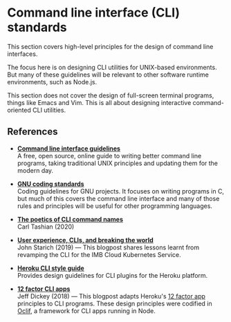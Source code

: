 # Command line interface (CLI) standards

This section covers high-level principles for the design of command line interfaces.

The focus here is on designing CLI utilities for UNIX-based environments. But many of these guidelines will be relevant to other software runtime environments, such as Node.js.

This section does not cover the design of full-screen terminal programs, things like Emacs and Vim. This is all about designing interactive command-oriented CLI utilities.

## References

- **[Command line interface guidelines](//clig.dev/)** \
  A free, open source, online guide to writing better command line programs, taking traditional UNIX principles and updating them for the modern day.

- **[GNU coding standards](//www.gnu.org/prep/standards/html_node/index.html)** \
  Coding guidelines for GNU projects. It focuses on writing programs in C, but much of this covers the command line interface and many of those rules and principles will be useful for other programming languages.

- **[The poetics of CLI command names](//smallstep.com/blog/the-poetics-of-cli-command-names/)** \
  Carl Tashian (2020)

- **[User experience, CLIs, and breaking the world](//uxdesign.cc/user-experience-clis-and-breaking-the-world-baed8709244f)** \
  John Starich (2019) — This blogpost shares lessons learnt from revamping the CLI for the IMB Cloud Kubernetes Service.

- **[Heroku CLI style guide](//devcenter.heroku.com/articles/cli-style-guide)** \
  Provides design guidelines for CLI plugins for the Heroku platform.

- **[12 factor CLI apps](//medium.com/@jdxcode/12-factor-cli-apps-dd3c227a0e46)** \
  Jeff Dickey (2018) — This blogpost adapts Heroku's [12 factor app](//12factor.net/) principles to CLI programs.  These design principles were codified in [Oclif](//oclif.io/), a framework for CLI apps running in Node.
